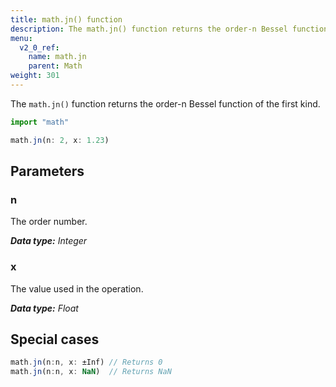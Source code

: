 ```yaml
---
title: math.jn() function
description: The math.jn() function returns the order-n Bessel function of the first kind.
menu:
  v2_0_ref:
    name: math.jn
    parent: Math
weight: 301
---
```


The `math.jn()` function returns the order-n Bessel function of the first kind.

```js
import "math"

math.jn(n: 2, x: 1.23)
```

## Parameters

### n
The order number.

_**Data type:** Integer_

### x
The value used in the operation.

_**Data type:** Float_

## Special cases
```js
math.jn(n:n, x: ±Inf) // Returns 0
math.jn(n:n, x: NaN)  // Returns NaN
```
